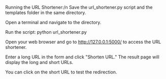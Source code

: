 Running the URL Shortener:/n
Save the url_shortener.py script and the templates folder in the same directory.

Open a terminal and navigate to the directory.

Run the script: python url_shortener.py

Open your web browser and go to http://127.0.0.1:5000/ to access the URL shortener.

Enter a long URL in the form and click "Shorten URL." The result page will display the long and short URLs.

You can click on the short URL to test the redirection.

